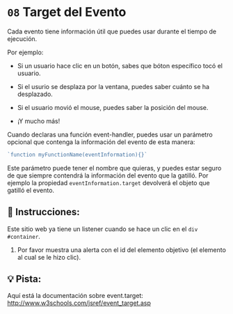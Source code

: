 # `08` Target del Evento 

Cada evento tiene información útil que puedes usar durante el tiempo de ejecución.

Por ejemplo:

- Si un usuario hace clic en un botón, sabes que bóton específico tocó el usuario.

- Si el usurio se desplaza por la ventana, puedes saber cuánto se ha desplazado.

- Si el usuario movió el mouse, puedes saber la posición del mouse.

- ¡Y mucho más!

Cuando declaras una función event-handler, puedes usar un parámetro opcional que contenga la información del evento de esta manera:

```js
`function myFunctionName(eventInformation){}`
```

Este parámetro puede tener el nombre que quieras, y puedes estar seguro de que siempre contendrá la información del evento que la gatilló. Por ejemplo la propiedad `eventInformation.target` devolverá el objeto que gatilló el evento.


## 📝 Instrucciones:

Este sitio web ya tiene un listener cuando se hace un clic en el `div` `#container`. 

1. Por favor muestra una alerta con el id del elemento objetivo (el elemento al cual se le hizo clic).


## 💡 Pista:

Aquí está la documentación sobre event.target: http://www.w3schools.com/jsref/event_target.asp